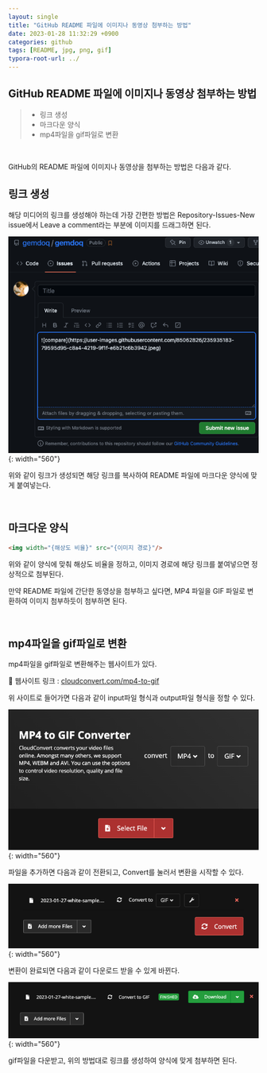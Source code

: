 ```yaml
---
layout: single
title: "GitHub README 파일에 이미지나 동영상 첨부하는 방법"
date: 2023-01-28 11:32:29 +0900
categories: github
tags: [README, jpg, png, gif]
typora-root-url: ../
---
```


## GitHub README 파일에 이미지나 동영상 첨부하는 방법
> - 링크 생성
> - 마크다운 양식
> - mp4파일을 gif파일로 변환

<br>

GitHub의 README 파일에 이미지나 동영상을 첨부하는 방법은 다음과 같다.

## 링크 생성

해당 미디어의 링크를 생성해야 하는데 가장 간편한 방법은 Repository-Issues-New issue에서 Leave a comment라는 부분에 이미지를 드래그하면 된다.

![link](/images/2023-01-28-about-github-upload-media/link.png){: width="560"}

위와 같이 링크가 생성되면 해당 링크를 복사하여 README 파일에 마크다운 양식에 맞게 붙여넣는다.

<br>

## 마크다운 양식

```markdown
<img width="{해상도 비율}" src="{이미지 경로}"/>
```

위와 같이 양식에 맞춰 해상도 비율을 정하고, 이미지 경로에 해당 링크를 붙여넣으면 정상적으로 첨부된다.

만약 README 파일에 간단한 동영상을 첨부하고 싶다면, MP4 파일을 GIF 파일로 변환하여 이미지 첨부하듯이 첨부하면 된다.

<br>

## mp4파일을 gif파일로 변환

mp4파일을 gif파일로 변환해주는 웹사이트가 있다.

🔗 웹사이트 링크 : [cloudconvert.com/mp4-to-gif](https://cloudconvert.com/mp4-to-gif)

위 사이트로 들어가면 다음과 같이 input파일 형식과 output파일 형식을 정할 수 있다. 

![index](/images/2023-01-28-about-github-upload-media/index.png){: width="560"}

파일을 추가하면 다음과 같이 전환되고, Convert를 눌러서 변환을 시작할 수 있다.

![convert](/images/2023-01-28-about-github-upload-media/convert.png){: width="560"}

변환이 완료되면 다음과 같이 다운로드 받을 수 있게 바뀐다.

![down](/images/2023-01-28-about-github-upload-media/down.png){: width="560"}

gif파일을 다운받고, 위의 방법대로 링크를 생성하여 양식에 맞게 첨부하면 된다.

<br>
